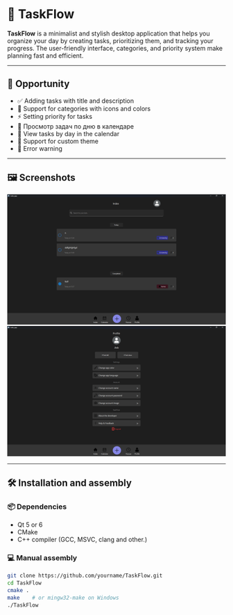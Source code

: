 # 🧭 TaskFlow

**TaskFlow** is a minimalist and stylish desktop application that helps you organize your day by creating tasks, prioritizing them, and tracking your progress. The user-friendly interface, categories, and priority system make planning fast and efficient.

---

## 🚀 Opportunity

- ✅ Adding tasks with title and description
- 🎨 Support for categories with icons and colors
- ⚡ Setting priority for tasks
- 📅 Просмотр задач по дню в календаре
- 🔄 View tasks by day in the calendar
- 🌙 Support for custom theme
- 🔔 Error warning

---

## 🖼️ Screenshots

![TaskFlow UI](screenshots/main_ui.png)
![TaskFlow UI](screenshots/profile_ui.png)

---

## 🛠️ Installation and assembly

### 📦 Dependencies

- Qt 5 or 6
- CMake
- C++ compiler (GCC, MSVC, clang and other.)

### 💻 Manual assembly

```bash
git clone https://github.com/yourname/TaskFlow.git
cd TaskFlow
cmake .
make    # or mingw32-make on Windows
./TaskFlow

